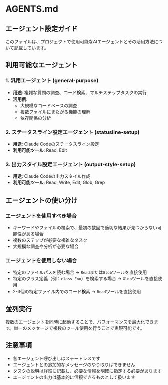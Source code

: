 # AGENTS.md

## エージェント設定ガイド

このファイルは、プロジェクトで使用可能なAIエージェントとその活用方法について記載しています。

## 利用可能なエージェント

### 1. 汎用エージェント (general-purpose)
- **用途**: 複雑な質問の調査、コード検索、マルチステップタスクの実行
- **活用例**:
  - 大規模なコードベースの調査
  - 複数ファイルにまたがる機能の理解
  - 依存関係の分析

### 2. ステータスライン設定エージェント (statusline-setup)
- **用途**: Claude Codeのステータスライン設定
- **利用可能ツール**: Read, Edit

### 3. 出力スタイル設定エージェント (output-style-setup)
- **用途**: Claude Codeの出力スタイル作成
- **利用可能ツール**: Read, Write, Edit, Glob, Grep

## エージェントの使い分け

### エージェントを使用すべき場合
- キーワードやファイルの検索で、最初の数回で適切な結果が見つからない可能性がある場合
- 複数のステップが必要な複雑なタスク
- 大規模な調査や分析が必要な場合

### エージェントを使用しない場合
- 特定のファイルパスを読む場合 → `Read`または`Glob`ツールを直接使用
- 特定のクラス定義（例：`class Foo`）を検索する場合 → `Glob`ツールを直接使用
- 2-3個の特定ファイル内でのコード検索 → `Read`ツールを直接使用

## 並列実行

複数のエージェントを同時に起動することで、パフォーマンスを最大化できます。単一のメッセージで複数のツール使用を行うことで実現可能です。

## 注意事項

- 各エージェント呼び出しはステートレスです
- エージェントとの追加的なメッセージのやり取りはできません
- タスクの説明は詳細に記載し、必要な情報を明確に指定する必要があります
- エージェントの出力は基本的に信頼できるものとして扱います